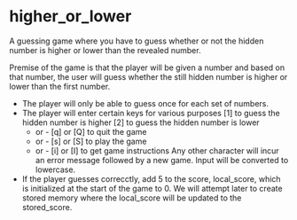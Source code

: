 # higher_or_lower
 A guessing game where you have to guess whether or not the hidden number is higher or lower than the revealed number.

Premise of the game is that the player will be given a number and based on that number, the user will guess whether the still hidden number is higher or lower than the first number.

* The player will only be able to guess once for each set of numbers.
* The player will enter certain keys for various purposes
    [1] to guess the hidden number is higher
    [2] to guess the hidden number is lower
  - or -
    [q] or [Q] to quit the game
  - or -
    [s] or [S] to play the game
  - or -
    [i] or [I] to get game instructions
  Any other character will incur an error message followed by a new game.
  Input will be converted to lowercase.
* If the player guesses correcctly, add 5 to the score, local_score, which is initialized at the start of the game to 0. We will attempt later to create stored memory where the local_score will be updated to the stored_score.